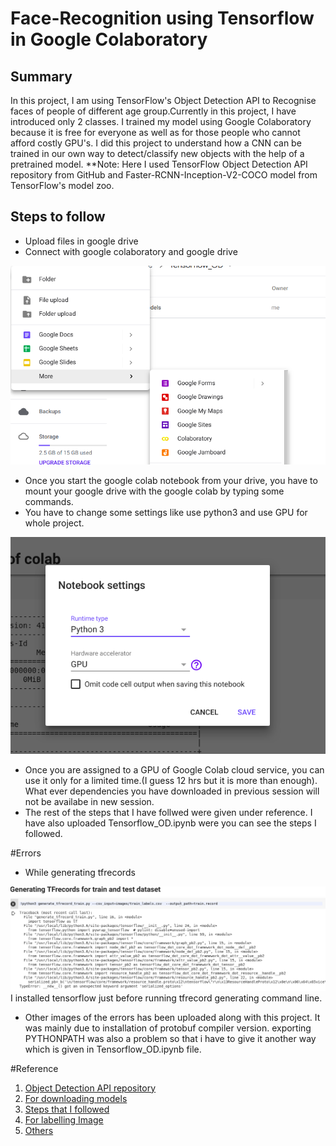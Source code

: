 # Face-Recognition using Tensorflow in Google Colaboratory
## Summary
In this project, I am using TensorFlow's Object Detection API to Recognise faces of people of different age group.Currently in this project, I have introduced only 2 classes.
I trained my model using Google Colaboratory because it is free for everyone as well as for those people who cannot afford costly GPU's. I did this project to understand how a CNN can be trained in our own way to detect/classify new objects with the help of a pretrained model.
**Note: Here I used TensorFlow Object Detection API repository from GitHub and Faster-RCNN-Inception-V2-COCO model from TensorFlow's model zoo.
## Steps to follow
- Upload files in google drive
- Connect with google colaboratory and google drive

 ![](extras/Screenshot%20from%202019-02-17%2000-52-26.png)
- Once you start the google colab notebook from your drive, you have to mount your google drive with the google colab by typing some commands.
- You have to change some settings like use python3 and use GPU for whole project.

![](extras/Screenshot%20from%202019-02-17%2001-11-08.png) 
- Once you are assigned to a GPU of Google Colab cloud service, you can use it only for a limited time.(I guess 12 hrs but it is more than enough). What ever dependencies you have downloaded in previous session will not be availabe in new session.
- The rest of the steps that I have follwed were given under reference.
I have also uploaded Tensorflow_OD.ipynb were you can see the steps I followed.

#Errors
- While generating tfrecords

 ![](OD_errors/Screenshot%20from%202019-02-13%2017-02-56.png)
I installed tensorflow just before running tfrecord generating command line.
- Other images of the errors has been uploaded along with this project. It was mainly due to installation of protobuf compiler version. exporting PYTHONPATH was also a problem so that i have to give it another way which is given in Tensorflow_OD.ipynb file.
 
#Reference
1. [Object Detection API repository](https://github.com/tensorflow/models)
2. [For downloading models](https://github.com/tensorflow/models/blob/master/research/object_detection/g3doc/detection_model_zoo.md)
3. [Steps that I followed](https://github.com/EdjeElectronics/TensorFlow-Object-Detection-API-Tutorial-Train-Multiple-Objects-Windows-10#1-install-tensorflow-gpu-15-skip-this-step-if-tensorflow-gpu-15-is-already-installed)
4. [For labelling Image](https://github.com/tzutalin/labelImg)
5. [Others](https://facebookresearch.github.io/TensorComprehensions/introduction.html)
